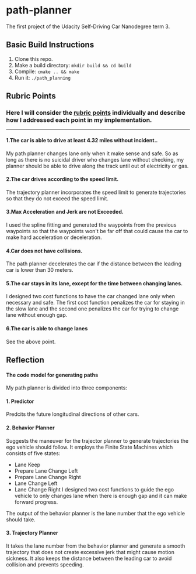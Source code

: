 # path-planner
The first project of the Udacity Self-Driving Car Nanodegree term 3.

## Basic Build Instructions

1. Clone this repo.
2. Make a build directory: `mkdir build && cd build`
3. Compile: `cmake .. && make`
4. Run it: `./path_planning` 

## Rubric Points
### Here I will consider the [rubric points](https://review.udacity.com/#!/rubrics/1020/view) individually and describe how I addressed each point in my implementation.

---

#### 1.The car is able to drive at least 4.32 miles without incident..
My path planner changes lane only when it make sense and safe. So as long as there is no suicidal driver who changes lane without checking, my planner should be able to drive along the track until out of electricity or gas.
#### 2.The car drives according to the speed limit.
The trajectory planner incorporates the speed limit to generate trajectories so that they do not exceed the speed limit.

#### 3.Max Acceleration and Jerk are not Exceeded.
I used the spline fitting and generated the waypoints from the previous waypoints so that the waypoints won't be far off that could cause the car to make hard acceleration or deceleration.

#### 4.Car does not have collisions.
The path planner decelerates the car if the distance between the leading car is lower than 30 meters.

#### 5.The car stays in its lane, except for the time between changing lanes.
I designed two cost functions to have the car changed lane only when necessary and safe. The first cost function penalizes the car for staying in the slow lane and the second one penalizes the car for trying to change lane without enough gap.  

#### 6.The car is able to change lanes 
See the above point.

## Reflection

#### The code model for generating paths

My path planner is divided into three components:
#### 1. Predictor
Predcits the future longitudinal directions of other cars.  

#### 2. Behavior Planner
Suggests the maneuver for the trajector planner to generate trajectories the ego vehicle should follow. It employs the Finite State Machines which consists of five states:
- Lane Keep
- Prepare Lane Change Left
- Prepare Lane Change Right
- Lane Change Left
- Lane Change Right
I designed two cost functions to guide the ego vehicle to only changes lane when there is enough gap and it can make forward progress.

The output of the behavior planner is the lane number that the ego vehicle should take.

#### 3. Trajectory Planner 
It takes the lane number from the behavior planner and generate a smooth trajectory that does not create excessive jerk that might cause motion sickness. It also keeps the distance between the leading car to avoid collision and prevents speeding.
